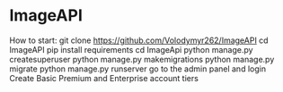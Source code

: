 # ImageAPI
How to start:
git clone https://github.com/Volodymyr262/ImageAPI
cd ImageAPI
pip install requirements
cd ImageApi
python manage.py createsuperuser
python manage.py makemigrations
python manage.py migrate
python manage.py runserver
go to the admin panel and login
Create Basic Premium and Enterprise account tiers
